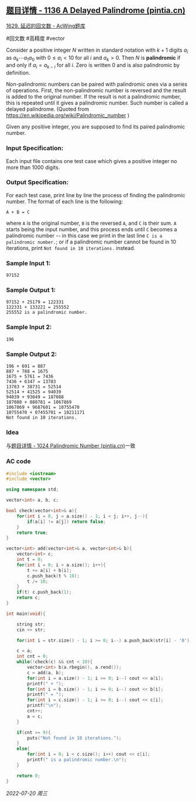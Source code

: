 ## [题目详情 - 1136 A Delayed Palindrome (pintia.cn)](https://pintia.cn/problem-sets/994805342720868352/problems/994805345732378624)

[1629. 延迟的回文数 - AcWing题库](https://www.acwing.com/problem/content/1631/)

#回文数 #高精度 #vector 

Consider a positive integer $N$ written in standard notation with $k+1$ digits $a_i$ as $a_k⋯a_1a_0$ with $0≤a_i<10$ for all $i$ and $a_k>0$. Then $N$ is **palindromic** if and only if $a_i=a_{k−i}$ for all $i$. Zero is written $0$ and is also palindromic by definition.

Non-palindromic numbers can be paired with palindromic ones via a series of operations. First, the non-palindromic number is reversed and the result is added to the original number. If the result is not a palindromic number, this is repeated until it gives a palindromic number. Such number is called a delayed palindrome. (Quoted from https://en.wikipedia.org/wiki/Palindromic_number )

Given any positive integer, you are supposed to find its paired palindromic number.

### Input Specification:

Each input file contains one test case which gives a positive integer no more than $1000$ digits.

### Output Specification:

For each test case, print line by line the process of finding the palindromic number. The format of each line is the following:

```
A + B = C
```

where `A` is the original number, `B` is the reversed `A`, and `C` is their sum. `A` starts being the input number, and this process ends until `C` becomes a palindromic number -- in this case we print in the last line `C is a palindromic number.`; or if a palindromic number cannot be found in 10 iterations, print `Not found in 10 iterations.` instead.

### Sample Input 1:

```in
97152
```

### Sample Output 1:

```out
97152 + 25179 = 122331
122331 + 133221 = 255552
255552 is a palindromic number.
```

### Sample Input 2:

```in
196
```

### Sample Output 2:

```out
196 + 691 = 887
887 + 788 = 1675
1675 + 5761 = 7436
7436 + 6347 = 13783
13783 + 38731 = 52514
52514 + 41525 = 94039
94039 + 93049 = 187088
187088 + 880781 = 1067869
1067869 + 9687601 = 10755470
10755470 + 07455701 = 18211171
Not found in 10 iterations.
```

### Idea

与[题目详情 - 1024 Palindromic Number (pintia.cn)](https://pintia.cn/problem-sets/994805342720868352/problems/994805476473028608)一致

### AC code

```cpp
#include <iostream>
#include <vector>

using namespace std;

vector<int> a, b, c;

bool check(vector<int>& a){
    for(int i = 0, j = a.size() - 1; i < j; i++, j--){
        if(a[i] != a[j]) return false;
    }
    return true;
}

vector<int> add(vector<int>& a, vector<int>& b){
    vector<int> c;
    int t = 0;
    for(int i = 0; i < a.size(); i++){
        t += a[i] + b[i];
        c.push_back(t % 10);
        t /= 10;
    }
    if(t) c.push_back(1);
    return c;
}

int main(void){

    string str;
    cin >> str;

    for(int i = str.size() - 1; i >= 0; i--) a.push_back(str[i] - '0');

    c = a;
    int cnt = 0;
    while(!check(c) && cnt < 10){
        vector<int> b(a.rbegin(), a.rend());
        c = add(a, b);
        for(int i = a.size() - 1; i >= 0; i--) cout << a[i];
        printf(" + ");
        for(int i = b.size() - 1; i >= 0; i--) cout << b[i];
        printf(" = ");
        for(int i = c.size() - 1; i >= 0; i--) cout << c[i];
        printf("\n");
        cnt++;
        a = c;
    }

    if(cnt >= 9){
        puts("Not found in 10 iterations.");
    }
    else{
        for(int i = 0; i < c.size(); i++) cout << c[i];
        printf(" is a palindromic number.\n");
    }

    return 0;
}
```


*2022-07-20 周三*